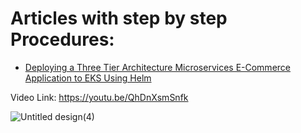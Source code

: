 # Articles with step by step Procedures:

 - [Deploying a Three Tier Architecture Microservices E-Commerce Application to EKS Using Helm]( https://medium.com/@nyerhovwoonitcha/deploying-a-three-tier-architecture-microservices-e-commerce-application-to-eks-using-helm-8463cd25e6c6)






Video Link:
https://youtu.be/QhDnXsmSnfk

![Untitled design(4)](https://github.com/iam-veeramalla/argocd-hub-spoke-demo/assets/43399466/3fc8e4f6-408c-4575-9b96-e737fc1d0526)
